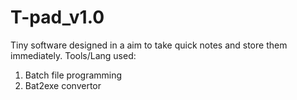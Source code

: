 # T-pad_v1.0
Tiny software designed in a aim to take quick notes and store them immediately. 
Tools/Lang used: 
1. Batch file programming
2. Bat2exe convertor
